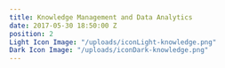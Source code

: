 ```yaml
---
title: Knowledge Management and Data Analytics
date: 2017-05-30 18:50:00 Z
position: 2
Light Icon Image: "/uploads/iconLight-knowledge.png"
Dark Icon Image: "/uploads/iconDark-knowledge.png"
---
```


